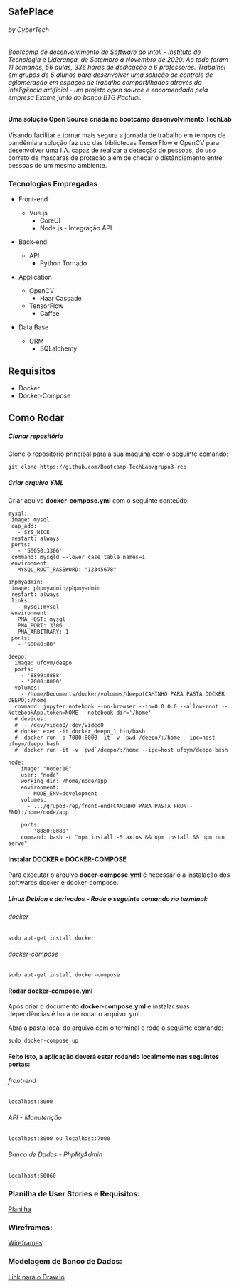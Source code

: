 ## SafePlace 

###### by CyberTech
###### Bootcamp de desenvolvimento de Software do Inteli - Instituto de Tecnologia e Liderança, de Setembro a Novembro de 2020. Ao todo foram 11 semanas, 56 aulas, 336 horas de dedicação e 6 professores. Trabalhei em grupos de 6 alunos para desenvolver uma solução de controle de aglomeração em espaços de trabalho compartilhados através da inteligência artificial - um projeto open source e encomendado pela empresa Exame junto ao banco BTG Pactual.

#### Uma solução Open Source criada no bootcamp desenvolvimento TechLab 

Visando facilitar e tornar mais segura a jornada de trabalho em tempos de pandêmia a solução faz uso das bibliotecas TensorFlow e OpenCV para desenvolver uma I.A. capaz de realizar a detecção de pessoas, do uso correto de mascaras de proteção além de checar o distânciamento entre pessoas de um mesmo ambiente.



### Tecnologias Empregadas



* Front-end
  *  Vue.js 
     * CoreUI
     * Node.js  - Integração API 



*    Back-end 
     * API 
       * Python Tornado 



* Application 
  * OpenCV 
    * Haar Cascade
  * TensorFlow 
    * Caffee



*  Data Base 
   * ORM 
     * SQLalchemy





## Requisitos



* Docker
* Docker-Compose 



## Como Rodar 

##### Clonar repositório 

Clone o repositório principal para a sua maquina com o seguinte comando: 

```
git clone https://github.com/Bootcamp-TechLab/grupo3-rep 
```

##### Criar arquivo YML 

Criar aquivo  __docker-compose.yml__  com o seguinte conteúdo: 



```
mysql:
 image: mysql
 cap_add:
   - SYS_NICE
 restart: always
 ports:
   - '50050:3306' 
 command: mysqld --lower_case_table_names=1
 environment:
   MYSQL_ROOT_PASSWORD: "12345678"

phpmyadmin:
 image: phpmyadmin/phpmyadmin
 restart: always
 links:
   - mysql:mysql
 environment:
   PMA_HOST: mysql
   PMA_PORT: 3306
   PMA_ARBITRARY: 1
 ports:
   - '50060:80'

deepo:
  image: ufoym/deepo
  ports:
    - '8899:8888'
    - '7000:8000'
  volumes:
    - /home/Documents/docker/volumes/deepo(CAMINHO PARA PASTA DOCKER DEEPO):/home
  command: jupyter notebook --no-browser --ip=0.0.0.0 --allow-root --NotebookApp.token=NOME --notebook-dir='/home'
  # devices:
  #  - /dev/video0/:dev/video0
  # docker exec -it docker_deepo_1 bin/bash
  #  docker run -p 7000:8000 -it -v `pwd`/deepo/:/home --ipc=host ufoym/deepo bash
  #  docker run -it -v `pwd`/deepo/:/home --ipc=host ufoym/deepo bash

node:
    image: "node:10"
    user: "node"
    working_dir: /home/node/app
    environment:
      - NODE_ENV=development
    volumes:
      - .../grupo3-rep/front-end(CAMINHO PARA PASTA FRONT-END):/home/node/app

    ports:
      - '8080:8080'
    command: bash -c "npm install -S axios && npm install && npm run serve"

```

 

#### Instalar DOCKER e DOCKER-COMPOSE 

Para executar o arquivo __docer-compose.yml__ é necessário a instalação dos softwares docker e docker-compose.

##### Linux Debian e derivados -  Rode o seguinte comando no terminal:

###### docker 

```
sudo apt-get install docker 
```

###### docker-compose 

```
sudo apt-get install docker-compose 
```



#### Rodar docker-compose.yml

Após criar o documento  __docker-compose.yml__ e instalar suas dependências é hora de rodar o arquivo .yml.

Abra a pasta local do arquivo com o terminal e rode o seguinte comando: 

```
sudo docker-compose up 
```



#### Feito isto, a aplicação deverá estar rodando localmente nas seguintes portas: 

###### front-end 

```
localhost:8000
```

###### API  - Manutenção

```
localhost:8000 ou localhost:7000 
```

###### Banco de Dados - PhpMyAdmin

```
localhost:50060
```

### Planilha de User Stories e Requisitos:

 [Planilha](https://docs.google.com/spreadsheets/d/1ycDPItuhIysY-Hwc2hwD9GY4EiCI9KEYr7muG5JvnW0/edit?usp=sharing)

### Wireframes:

[Wireframes](https://drive.google.com/file/d/1cCsnVEDTfxDt4fi0xSj7J8wjEw7jbMda/view)

### Modelagem de Banco de Dados:

[Link para o Draw.io](https://drive.google.com/file/d/1dkrORrX57N5EjgdTrV-mCxYDesjZclcV/view?usp=sharing)



